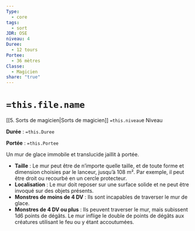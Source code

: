 ```yaml
---
Type:
  - core
tags:
  - sort
JDR: OSE
niveau: 4
Duree:
  - 12 tours
Portee:
  - 36 mètres
Classe:
  - Magicien
share: "true"
---
```

# `=this.file.name`  

[[5. Sorts de magicien|Sorts de magicien]] `=this.niveau`e Niveau

**Durée** : `=this.Duree` 

**Portée** : `=this.Portee`

Un mur de glace immobile et translucide jaillit à portée.

- **Taille** : Le mur peut être de n’importe quelle taille, et de toute forme et dimension choisies par le lanceur, jusqu’à 108 m². Par exemple, il peut être droit ou recourbé en un cercle protecteur.
- **Localisation** : Le mur doit reposer sur une surface solide et ne peut être invoqué sur des objets présents.
- **Monstres de moins de 4 DV** : Ils sont incapables de traverser le mur de glace.
- **Monstres de 4 DV ou plus** : Ils peuvent traverser le mur, mais subissent 1d6 points de dégâts. Le mur inflige le double de points de dégâts aux créatures utilisant le feu ou y étant accoutumées.